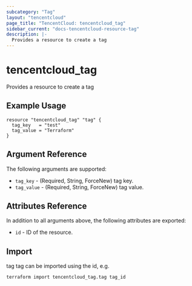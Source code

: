 ```yaml
---
subcategory: "Tag"
layout: "tencentcloud"
page_title: "TencentCloud: tencentcloud_tag"
sidebar_current: "docs-tencentcloud-resource-tag"
description: |-
  Provides a resource to create a tag
---
```


# tencentcloud_tag

Provides a resource to create a tag

## Example Usage

```hcl
resource "tencentcloud_tag" "tag" {
  tag_key   = "test"
  tag_value = "Terraform"
}
```

## Argument Reference

The following arguments are supported:

* `tag_key` - (Required, String, ForceNew) tag key.
* `tag_value` - (Required, String, ForceNew) tag value.

## Attributes Reference

In addition to all arguments above, the following attributes are exported:

* `id` - ID of the resource.



## Import

tag tag can be imported using the id, e.g.

```
terraform import tencentcloud_tag.tag tag_id
```

